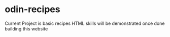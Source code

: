 # odin-recipes

Current Project is basic recipes
HTML skills will be demonstrated once done building this website
